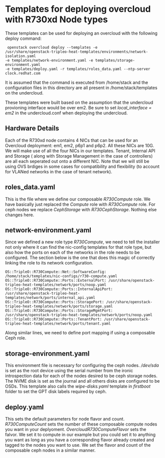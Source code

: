 # Templates for deploying overcloud with R730xd Node types

These templates can be used for deploying an overcloud with the following deploy
command:
```
 openstack overcloud deploy --templates -e
/usr/share/openstack-tripleo-heat-templates/environments/network-isolation.yaml
-e templates/network-environment.yaml -e templates/storage-environment.yaml 
-e templates/deploy.yaml -r templates/roles_data.yaml --ntp-server clock.redhat.com
```

It is assumed that the command is executed from /home/stack and the
configuration files in this directory are all present in /home/stack/templates
on the undercloud.

These templates were built based on the assumption that the undercloud
provioning interface would be over em2. Be sure to set *local_interface = em2*
in the undercloud.conf when deploying the undercloud.

## Hardware Details

Each of the R730xd node contains 4 NICs that can be used for an Overcloud
deployment: em1, em2, p6p1 and p6p2. All these NICs are 10G. We will make use of
all the four NICs in our templates. Tenant, Internal API and Storage ( along
with Storage Management in the case of controllers) are all each seperated out
onto a different NIC. Note that we will still be using OVS brdiges in some cases
for compatibility and flexibility (to account for VLANed networks in the case of
tenant network).

## roles_data.yaml

This is the file where we define our composable *R730Compute* role. We have
basically just replaced the *Compute* role with *R730Compute* role. For ceph
nodes we replace *CephStorage* with *R730CephStorage*. Nothing else
changes here.

## network-environment.yaml

Since we defined a new role type *R730Compute*, we need to tell the installer
not only where it can find the nic-config templates for that role type, but also 
how the ports on each of the networks in the role needs to be configured. The
section below is the one that does this magic of correctly linking the role to
its network configuration. 

```
OS::TripleO::R730Compute::Net::SoftwareConfig: /home/stack/templates/nic-configs/r730-compute.yaml
OS::TripleO::R730Compute::Ports::ExternalPort: /usr/share/openstack-tripleo-heat-templates/network/ports/noop.yaml
OS::TripleO::R730Compute::Ports::InternalApiPort: /usr/share/openstack-tripleo-heat-templates/network/ports/internal_api.yaml
OS::TripleO::R730Compute::Ports::StoragePort: /usr/share/openstack-tripleo-heat-templates/network/ports/storage.yaml
OS::TripleO::R730Compute::Ports::StorageMgmtPort: /usr/share/openstack-tripleo-heat-templates/network/ports/noop.yaml
OS::TripleO::R730Compute::Ports::TenantPort: /usr/share/openstack-tripleo-heat-templates/network/ports/tenant.yaml
```
Along similar lines, we need to define port mapping if using a composable Ceph role.

## storage-environment.yaml

This environment file is necessary for configuring the ceph nodes. */dev/sda* is
set as the root device using the serial number from the ironic introspection
data for each of the nodes desired to be ceph storage nodes. The NVME disk is
set as the journal and all others disks are configured to be OSDs. This template
also calls the *wipe-disks.yaml* template in *firstboot* folder to set the GPT
disk labels required by ceph.

## deploy.yaml

This sets the default parameters for node flavor and count. *R730ComputeCount*
sets the number of these composable compute nodes you want in your deplyoment.
*OvercloudR730ComputeFlavor* sets the falvor. We set it to compute in our
example but you could set it to anything you want as long as you have a
corresponding flavor already created and tagged to the nodes you want to use. We
set the flavor and count of the composable ceph nodes in a similar manner.

